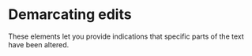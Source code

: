# Demarcating edits

These elements let you provide indications that specific parts of the text have been altered.